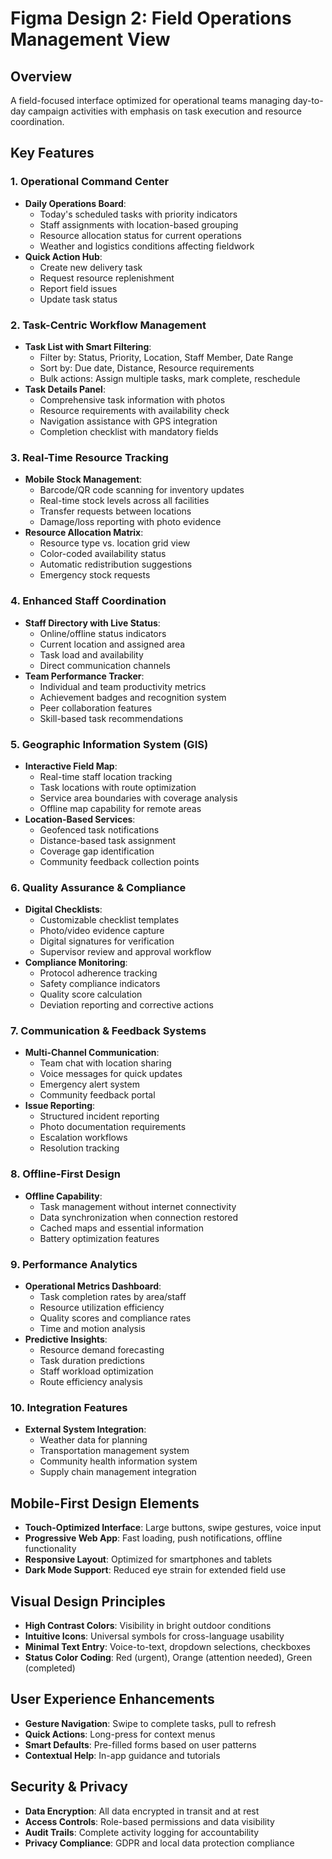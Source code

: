 # Figma Design 2: Field Operations Management View

## Overview
A field-focused interface optimized for operational teams managing day-to-day campaign activities with emphasis on task execution and resource coordination.

## Key Features

### 1. Operational Command Center
- **Daily Operations Board**:
  - Today's scheduled tasks with priority indicators
  - Staff assignments with location-based grouping
  - Resource allocation status for current operations
  - Weather and logistics conditions affecting fieldwork
- **Quick Action Hub**:
  - Create new delivery task
  - Request resource replenishment
  - Report field issues
  - Update task status

### 2. Task-Centric Workflow Management
- **Task List with Smart Filtering**:
  - Filter by: Status, Priority, Location, Staff Member, Date Range
  - Sort by: Due date, Distance, Resource requirements
  - Bulk actions: Assign multiple tasks, mark complete, reschedule
- **Task Details Panel**:
  - Comprehensive task information with photos
  - Resource requirements with availability check
  - Navigation assistance with GPS integration
  - Completion checklist with mandatory fields

### 3. Real-Time Resource Tracking
- **Mobile Stock Management**:
  - Barcode/QR code scanning for inventory updates
  - Real-time stock levels across all facilities
  - Transfer requests between locations
  - Damage/loss reporting with photo evidence
- **Resource Allocation Matrix**:
  - Resource type vs. location grid view
  - Color-coded availability status
  - Automatic redistribution suggestions
  - Emergency stock requests

### 4. Enhanced Staff Coordination
- **Staff Directory with Live Status**:
  - Online/offline status indicators
  - Current location and assigned area
  - Task load and availability
  - Direct communication channels
- **Team Performance Tracker**:
  - Individual and team productivity metrics
  - Achievement badges and recognition system
  - Peer collaboration features
  - Skill-based task recommendations

### 5. Geographic Information System (GIS)
- **Interactive Field Map**:
  - Real-time staff location tracking
  - Task locations with route optimization
  - Service area boundaries with coverage analysis
  - Offline map capability for remote areas
- **Location-Based Services**:
  - Geofenced task notifications
  - Distance-based task assignment
  - Coverage gap identification
  - Community feedback collection points

### 6. Quality Assurance & Compliance
- **Digital Checklists**:
  - Customizable checklist templates
  - Photo/video evidence capture
  - Digital signatures for verification
  - Supervisor review and approval workflow
- **Compliance Monitoring**:
  - Protocol adherence tracking
  - Safety compliance indicators
  - Quality score calculation
  - Deviation reporting and corrective actions

### 7. Communication & Feedback Systems
- **Multi-Channel Communication**:
  - Team chat with location sharing
  - Voice messages for quick updates
  - Emergency alert system
  - Community feedback portal
- **Issue Reporting**:
  - Structured incident reporting
  - Photo documentation requirements
  - Escalation workflows
  - Resolution tracking

### 8. Offline-First Design
- **Offline Capability**:
  - Task management without internet connectivity
  - Data synchronization when connection restored
  - Cached maps and essential information
  - Battery optimization features

### 9. Performance Analytics
- **Operational Metrics Dashboard**:
  - Task completion rates by area/staff
  - Resource utilization efficiency
  - Quality scores and compliance rates
  - Time and motion analysis
- **Predictive Insights**:
  - Resource demand forecasting
  - Task duration predictions
  - Staff workload optimization
  - Route efficiency analysis

### 10. Integration Features
- **External System Integration**:
  - Weather data for planning
  - Transportation management system
  - Community health information system
  - Supply chain management integration

## Mobile-First Design Elements
- **Touch-Optimized Interface**: Large buttons, swipe gestures, voice input
- **Progressive Web App**: Fast loading, push notifications, offline functionality
- **Responsive Layout**: Optimized for smartphones and tablets
- **Dark Mode Support**: Reduced eye strain for extended field use

## Visual Design Principles
- **High Contrast Colors**: Visibility in bright outdoor conditions
- **Intuitive Icons**: Universal symbols for cross-language usability
- **Minimal Text Entry**: Voice-to-text, dropdown selections, checkboxes
- **Status Color Coding**: Red (urgent), Orange (attention needed), Green (completed)

## User Experience Enhancements
- **Gesture Navigation**: Swipe to complete tasks, pull to refresh
- **Quick Actions**: Long-press for context menus
- **Smart Defaults**: Pre-filled forms based on user patterns
- **Contextual Help**: In-app guidance and tutorials

## Security & Privacy
- **Data Encryption**: All data encrypted in transit and at rest
- **Access Controls**: Role-based permissions and data visibility
- **Audit Trails**: Complete activity logging for accountability
- **Privacy Compliance**: GDPR and local data protection compliance